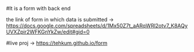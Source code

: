 #It is a form with back end

the link of form in which data is submitted -> https://docs.google.com/spreadsheets/d/1Mx50Z7t_aARqWRl2otv7_K8AQyUVXZpir2WFKGnYkZw/edit#gid=0


#live proj -> https://tehkum.github.io/form
